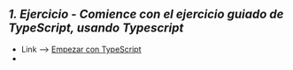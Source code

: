 ## *1. Ejercicio - Comience con el ejercicio guiado de TypeScript, usando Typescript*

- Link --> [Empezar con TypeScript](https://docs.microsoft.com/en-us/learn/modules/typescript-get-started/)
- 

